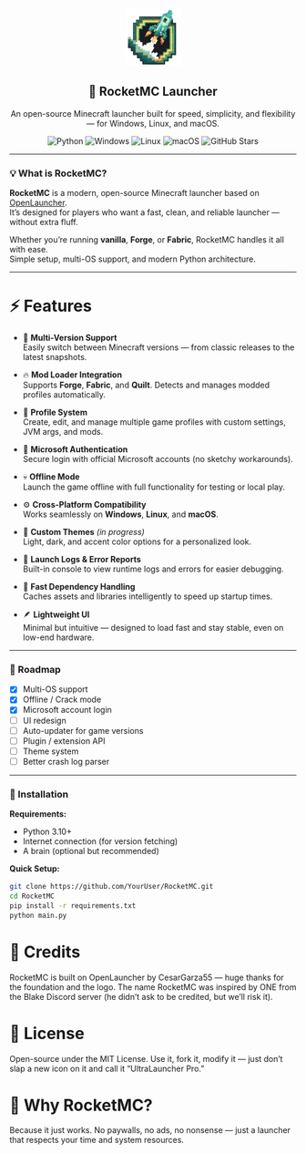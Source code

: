 <p align="center">
  <img width="100px" src="data/img/icon.webp" alt="RocketMC Icon" />
  <h2 align="center">🚀 RocketMC Launcher</h2>
  <p align="center">An open-source Minecraft launcher built for speed, simplicity, and flexibility — for Windows, Linux, and macOS.</p>
</p>

<p align="center">
    <img alt="Python" src="https://img.shields.io/badge/Python-0078d4?style=flat&logo=python&logoColor=white" />
    <img alt="Windows" src="https://img.shields.io/badge/Windows-0078d4?style=flat&logo=windows&logoColor=white" />
    <img alt="Linux" src="https://img.shields.io/badge/Linux-0078d4?style=flat&logo=linux&logoColor=white" />
    <img alt="macOS" src="https://img.shields.io/badge/macOS-0078d4?style=flat&logo=apple&logoColor=white" />
    <img alt="GitHub Stars" src="https://img.shields.io/github/stars/CesarGarza55/OpenLauncher?style=flat&logo=github&labelColor=0078d4&color=0078d4" />
</p>

---

### 💡 What is RocketMC?

**RocketMC** is a modern, open-source Minecraft launcher based on [OpenLauncher](https://github.com/CesarGarza55/OpenLauncher).  
It’s designed for players who want a fast, clean, and reliable launcher — without extra fluff.

Whether you’re running **vanilla**, **Forge**, or **Fabric**, RocketMC handles it all with ease.  
Simple setup, multi-OS support, and modern Python architecture.

---

# ⚡ Features

- 🧩 **Multi-Version Support**  
  Easily switch between Minecraft versions — from classic releases to the latest snapshots.

- 🔥 **Mod Loader Integration**  
  Supports **Forge**, **Fabric**, and **Quilt**. Detects and manages modded profiles automatically.

- 🧠 **Profile System**  
  Create, edit, and manage multiple game profiles with custom settings, JVM args, and mods.

- 🧾 **Microsoft Authentication**  
  Secure login with official Microsoft accounts (no sketchy workarounds).

- 💀 **Offline Mode**  
  Launch the game offline with full functionality for testing or local play.

- ⚙️ **Cross-Platform Compatibility**  
  Works seamlessly on **Windows**, **Linux**, and **macOS**.

- 🎨 **Custom Themes** *(in progress)*  
  Light, dark, and accent color options for a personalized look.

- 💬 **Launch Logs & Error Reports**  
  Built-in console to view runtime logs and errors for easier debugging.

- 🧱 **Fast Dependency Handling**  
  Caches assets and libraries intelligently to speed up startup times.

- 🪶 **Lightweight UI**  
  Minimal but intuitive — designed to load fast and stay stable, even on low-end hardware.

---

### 🧭 Roadmap

- [x] Multi-OS support  
- [x] Offline / Crack mode  
- [x] Microsoft account login  
- [ ] UI redesign  
- [ ] Auto-updater for game versions  
- [ ] Plugin / extension API  
- [ ] Theme system  
- [ ] Better crash log parser  

---

### 🧩 Installation

**Requirements:**
- Python 3.10+
- Internet connection (for version fetching)
- A brain (optional but recommended)

**Quick Setup:**
```bash
git clone https://github.com/YourUser/RocketMC.git
cd RocketMC
pip install -r requirements.txt
python main.py
```

# 👏 Credits

RocketMC is built on OpenLauncher by CesarGarza55
 — huge thanks for the foundation and the logo.
The name RocketMC was inspired by ONE from the Blake Discord server (he didn’t ask to be credited, but we’ll risk it).

# 🧃 License

Open-source under the MIT License.
Use it, fork it, modify it — just don’t slap a new icon on it and call it “UltraLauncher Pro.”

# 🚀 Why RocketMC?

Because it just works.
No paywalls, no ads, no nonsense — just a launcher that respects your time and system resources.

